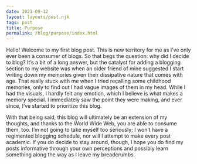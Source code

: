 ```yaml
---
date: 2021-09-12
layout: layouts/post.njk
tags: post
title: Purpose
permalink: /blog/purpose/index.html
---
```


Hello! Welcome to my first blog post. This is new territory for me as I’ve only
ever been a consumer of blogs. So that begs the question: why did I decide to
blog? It’s a bit of a long answer, but the catalyst for adding a blogging
section to my website was when an older friend of mine suggested I start writing
down my memories given their dissipative nature that comes with age. That really
stuck with me when I tried recalling some childhood memories, only to find out I
had vague images of them in my head. While I had the visuals, I hardly felt any
emotion, which I believe is what makes a memory special. I immediately saw the
point they were making, and ever since, I’ve started to prioritize this blog.

With that being said, this blog will ultimately be an extension of my thoughts,
and thanks to the World Wide Web, you are able to consume them, too. I’m not
going to take myself too seriously; I won’t have a regimented blogging schedule,
nor will I attempt to make every post academic. If you do decide to stay around,
though, I hope you do find my posts informative through your own perceptions and
possibly learn something along the way as I leave my breadcrumbs.
